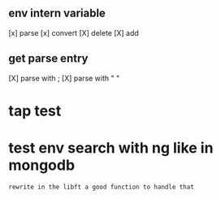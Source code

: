 ## env intern variable
[x] parse
[x] convert 
[X]  delete 
[X]  add

## get parse entry
[X] parse with ;
[X] parse with " "

# tap test

# 

# test env search with ng like in mongodb
    rewrite in the libft a good function to handle that
    